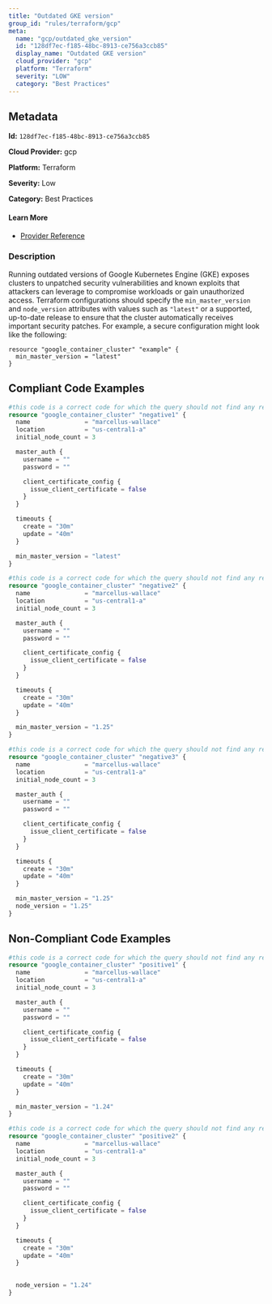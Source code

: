 ```yaml
---
title: "Outdated GKE version"
group_id: "rules/terraform/gcp"
meta:
  name: "gcp/outdated_gke_version"
  id: "128df7ec-f185-48bc-8913-ce756a3ccb85"
  display_name: "Outdated GKE version"
  cloud_provider: "gcp"
  platform: "Terraform"
  severity: "LOW"
  category: "Best Practices"
---
```

## Metadata

**Id:** `128df7ec-f185-48bc-8913-ce756a3ccb85`

**Cloud Provider:** gcp

**Platform:** Terraform

**Severity:** Low

**Category:** Best Practices

#### Learn More

 - [Provider Reference](https://registry.terraform.io/providers/hashicorp/google/latest/docs/resources/container_cluster#master_version)

### Description

 Running outdated versions of Google Kubernetes Engine (GKE) exposes clusters to unpatched security vulnerabilities and known exploits that attackers can leverage to compromise workloads or gain unauthorized access. Terraform configurations should specify the `min_master_version` and `node_version` attributes with values such as `"latest"` or a supported, up-to-date release to ensure that the cluster automatically receives important security patches. For example, a secure configuration might look like the following:

```
resource "google_container_cluster" "example" {
  min_master_version = "latest"
}
```


## Compliant Code Examples
```terraform
#this code is a correct code for which the query should not find any result
resource "google_container_cluster" "negative1" {
  name               = "marcellus-wallace"
  location           = "us-central1-a"
  initial_node_count = 3

  master_auth {
    username = ""
    password = ""

    client_certificate_config {
      issue_client_certificate = false
    }
  }

  timeouts {
    create = "30m"
    update = "40m"
  }

  min_master_version = "latest"
}

#this code is a correct code for which the query should not find any result
resource "google_container_cluster" "negative2" {
  name               = "marcellus-wallace"
  location           = "us-central1-a"
  initial_node_count = 3

  master_auth {
    username = ""
    password = ""

    client_certificate_config {
      issue_client_certificate = false
    }
  }

  timeouts {
    create = "30m"
    update = "40m"
  }

  min_master_version = "1.25"
}

#this code is a correct code for which the query should not find any result
resource "google_container_cluster" "negative3" {
  name               = "marcellus-wallace"
  location           = "us-central1-a"
  initial_node_count = 3

  master_auth {
    username = ""
    password = ""

    client_certificate_config {
      issue_client_certificate = false
    }
  }

  timeouts {
    create = "30m"
    update = "40m"
  }

  min_master_version = "1.25"
  node_version = "1.25"
}

```
## Non-Compliant Code Examples
```terraform
#this code is a correct code for which the query should not find any result
resource "google_container_cluster" "positive1" {
  name               = "marcellus-wallace"
  location           = "us-central1-a"
  initial_node_count = 3

  master_auth {
    username = ""
    password = ""

    client_certificate_config {
      issue_client_certificate = false
    }
  }

  timeouts {
    create = "30m"
    update = "40m"
  }

  min_master_version = "1.24"
}

#this code is a correct code for which the query should not find any result
resource "google_container_cluster" "positive2" {
  name               = "marcellus-wallace"
  location           = "us-central1-a"
  initial_node_count = 3

  master_auth {
    username = ""
    password = ""

    client_certificate_config {
      issue_client_certificate = false
    }
  }

  timeouts {
    create = "30m"
    update = "40m"
  }

  
  node_version = "1.24"
}

```